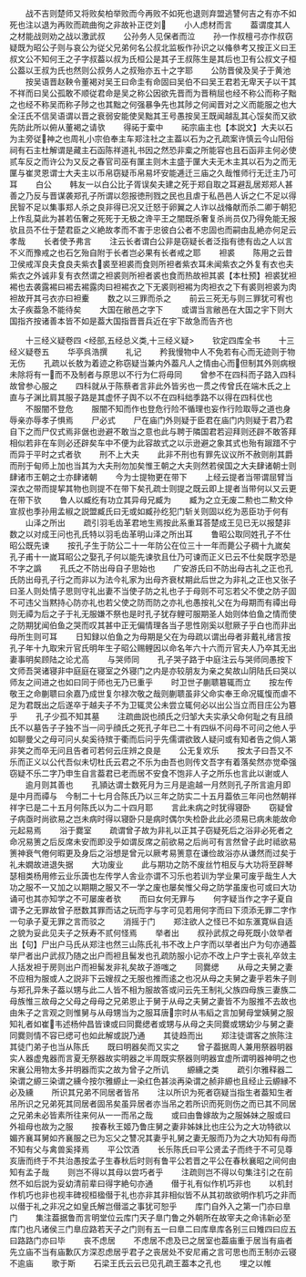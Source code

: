 <!-- { "loadSidebar": true } -->
　　战不吉则楚师又将败矣柏举败而今再败不如死也退则弃盟逃讐何吉之有亦不如死也注以退为再败而疏曲徇之非故补正徔刘
　　小人虑材而言
　　葢谓度其人之材能战则劝之战以激武叔
　　公孙务人见保者而泣
　　孙一作叔檀弓亦作叔窃疑既为昭公子则与哀公为従父兄弟何名公叔北监板作孙识之以偹叅考又按正义曰王叔文公不知何王之子字叔葢以叔为氏桓公是其子王叔陈生是其后也卫有公叔文子桓公葢以王叔为氏也然则公叔务人之叔殆亦五十之字耶
　　公防晋侯及吴子于黄池
　　按吴语晋赵鞅令董褐对吴王曰命圭有命固曰吴伯不曰吴王君若无卑天子以干其不祥而曰吴公孤敢不顺従君命是吴之称公因欲先晋而为晋稍屈也经不称公而称子黜之也经不称吴而称子陟之也其黜之何强暴争先也其陟之何闻晋对之义而能服之也大全汪氏不信吴语谓以晋之衰弱安能使吴黜其王号愚按吴王既闻越乱其心馁矣而又欲先防此所以俯从董褐之请欤
　　得祏于槖中
　　祏宗庙主也【本説文】大夫以石为主旁従神之也周礼小宗伯奉主车郑注社之主葢以石为之孔疏案许慎云今山阳俗祠有石主杜解谓是藏主石函陈祥道礼书因之然恐非槖之所能容也且石函非主何必使贰车反之而许公为又反之春官司巫有匰主则木主盛于匰大夫无木主其以石为之而无匰与崔灵恩谓士大夫主以币帛窃疑币帛易坏安能逓迁三庙之久哉惟师行无迁主乃可耳
　　白公
　　韩友一以白公比子胥误矣夫建之死于郑自取之耳避乱居郑郑人甚善之乃反与晋谋袭郑孔子所谓以怨报徳刑戮之民也且虐于私邑邑人诉之仁不足以得民智不足以集事郑人杀之良非得已况又迁怒于卵翼之人诈以战偹献而杀二卿于朝犯上作乱莫此为甚若伍奢之死死于无极之谗平王之闇既杀奢复杀尚员仅乃得免能无报欤且员不仕于楚君臣之义絶故孝而不害于忠彼白公者不忠固也而嗣由乱絶亦何足云孝哉
　　长者使予弗言
　　注云长者谓白公非是窃疑长者泛指有徳有齿之人以言不义而豫戒之也石乞殆自附于长者岂必果有长者戒之耶
　　袒裘
　　陈用之云昔卫侯戒浑良夫食良夫紫衣裘至袒裘而食则所袒者紫衣耳未闻紫衣之外复有衣也夫紫衣之外诚非复有衣然谓之袒裘则所袒者裘也食而热故袒其裘【本杜预】袒裘犹袒裼也去袭露裼曰裼去裼露肉曰袒裼衣之下无裘则袒裼为肉袒衣之下有裘则袒裘为肉袒故开其弓衣亦曰袒櫜
　　数之以三罪而杀之
　　前云三死无与则三罪犹可宥也太子疾葢急不能待矣
　　大国在敝邑之字下
　　或谓当言敝邑在大国之宇下则大国指齐按诸善本皆不如是葢大国指晋晋兵近在宇下故急而告齐也

　　十三经义疑卷四
<经部,五经总义类,十三经义疑>
　　钦定四库全书
　　十三经义疑卷五
　　华亭呉浩撰
　　礼记
　　矜我慢物中人不免若有心而无迹则于物无伤
　　孔疏以长敖为着迹之称窃疑当兼内外葢凡人之情由心而但制其外则病根未除将有一而不及制者与原思以不行为仁将毋同
　　曾参不在四科而子路入四科故曾参心服之
　　四科就从于陈蔡者言非此外皆劣也一贯之传曾氏在端木氏之上直与子渊比肩其服子路是其虚怀子舆不以不在四科绌季路不以得在四科优也
　　不服闇不登危
　　服闇不知而作也登危行险不循理也妄作行险取辱之道也身辱亲亦辱孝子惧焉
　　尸必式
　　尸在庙门外则疑于臣君在庙门内则疑于君乃君自下之而尸仅式焉非倨也逊避不敢当之意也此与聘于隣国君若迎拜则还辟不敢答拜相似若非在车则必还辟矣车中不便为此容故式之以示逊避之象其式也殆有踧踖不宁而异于平时之式者欤
　　刑不上大夫
　　此非不刑也有罪先议议所不赦则削其爵而刑于甸师上加也当其为大夫刑勿加矣惟王朝之大夫则然若侯国之大夫肆诸朝士则肆诸市王朝之士亦肆诸朝
　　今为士提物更在带下
　　上经云提者当带谓屈臂当深衣之带而提挈其物也则提不在带下矣孔疏士则提之既云即上提者当带何以又云更在带下欤
　　鲁人以臧纥有功立其异母兄臧为
　　臧为之立无废二勲也二勲文仲宣叔也季孙用孟椒之説盟臧氏曰无或如臧孙纥犯门斩关则固以纥为恶臣功于何有
　　山泽之所出
　　疏引羽毛齿革君地生焉按此系重耳荅楚成王见已无以报楚非数之以对成王问也孔氏特以羽毛齿革明山泽之所出耳
　　鲁昭公取同姓孔子不仕昭公既先谏
　　按孔子生于防公二十一年防公在位三十一年而薨公子稠十九嵗矣孔子甫十一嵗耳昭公之娶孔子何以能先谏欤且仕乃可谏而正义已云不仕矣既字恐是不字之譌
　　孔氏之不防出母自子思始也
　　广安游氏曰不防出母古礼之正也孔氏防出母孔子行之而非以为法今礼家为出母齐衰杖期此后世之为非礼之正也又张子曰圣人则处情子思则守礼出妻不当使子防之礼也子于母则不可忘若父不使之防子固不可违父当黙持心防亦礼也若父使之防而防之亦礼也愚按礼父在为母期而有禫出母则无禫为后之子于礼无服嫌不祭也是时孔子犹存鲤可服期圣人始则体伯鱼之情而使之防期犹闻伯鱼之哭而叹其甚中正无偏情理各当子思性刚奚以慰厥子乎白也而非出母所生则可耳
　　日知録以伯鱼之为母期是父在为母疏以谓出母者非戴礼绪言按孔子年十九取宋亓官氏明年生子昭公赐鲤因以命名年六十六而亓官夫人乃卒其无出妻事明矣顾陆之论尤高
　　与哭师同
　　孔子哭子路于中庭注云与哭师同愚按下文师吾哭诸寝非中庭庭在寝室之外寝门之内是亦较朋友为亲之矣故山阴陆氏曰哭以师友之间进之也如曰同于师也无乃已重乎
　　时卫世子蒯聩簒辄而立
　　按左传敬王之命蒯聩曰余嘉乃成世复尔禄次敬之哉则蒯聩虽非父命实奉王命况辄愎而虐不足为君既出之后遂卒于越夫子不为卫辄灵公未尝立辄何必以出公当立而目庄公为簒乎
　　孔子少孤不知其墓
　　注疏曲説也顔氏之归邹大夫实承父命何耻之有且顔氏不以墓告子子独不当一问乎顔氏之死孔子年已二十有四纵不问母不可问之他人乎如聊曼父之母可问乆矣奚待殡于衢而后问乎先儒谓欲致人疑问或有知者告之倘人第非笑之而卒无问且告者可若何云庄辨之良是
　　公无复欢乐
　　按太子曰吾又不乐而正义以公代吾似未切杜氏云君之不乐为由吾也则传文吾字有着落矣然亦觉牵强窃疑不乐二字乃申生自言葢君已老而居不安食不饱非人子之所乐也言此以谢或人
　　逾月则其善也
　　孔頴达谓士数死月为三月是逾越一月然则孔子所言逾月即是中月而禫与　今制二十七月合陈氏乃以三年之防实二十五月葢依三年问也然朝祥祥字已是二十五月何陈氏以为二十四月耶
　　言此未病之时犹得寝卧
　　窃疑曾子病亟时尚欲易之岂未病时得以寝卧只是病时偶尔失检卧此此必须易已病未能故命元起易焉
　　浴于爨室
　　疏谓曾子故为非礼以正其子窃疑死后之浴非必死者之命况易箦之后反席未安而即没乎如谓反席之前欲易之后尚可有言然曾子此时祗欲易箦神衰气倦何暇更及身后之浴想是曾元以厥考易箦意在谦俭故浴亦从谦然而过矣于礼未嫺故进退失据
　　大功废业
　　此与期功之防不废丝竹相反与大功将至辟琴瑟相类杨用修云业乐簴也左传学人舎业亦谓不习乐也若训为学业果可废乎哉生人大功之服不一又加之以期期之服又不一学之废也屡矣惟父母之防学虽废也可或曰大功诵可也其亦知学之不可屡废者欤
　　而曰女何无罪与
　　何字疑当作之字子夏自谓予之无罪故曾子厯数其罪而诘之玩而字与字可见若用何字而曰下须添无罪二字作一句承子夏无罪之言而驳之
　　消摇于门
　　郑注欲人之怪已不如东滙寛纵自适之貌为妥此见夫子之殀寿不贰何怪焉
　　举者出
　　叔孙武叔之母死既小敛举者出【句】尸出户马氏从郑注也然三山陈氏礼书不改上户字而以举者出户为句亦通葢举尸者出户武叔乃随之出户而袒且髺发也孔疏防服小记亦不改上户字士丧礼卒敛主人括发袒于房则出户而袒髺发非礼矣故子游嗤之
　　同爨缌
　　从母之夫舅之妻不应相为服或人之説非下云嫂叔之无服也推而逺之也况从母之夫舅之妻乎若朱子则与郑孔异朱子葢以甥与此二人皆不相为服故答或问云先王制礼父族四母族三妻族二母族惟三故母之父母之母母之兄弟恩止于舅于从母之夫舅之妻皆不为服推不去故也由朱子之言观之则惟舅与从母甥当为之服耳唐宗时从韦縚之言加舅母堂姨舅之服知礼者如崔韦述杨仲昌皆谏或曰同爨缌者或甥与从母之夫同爨或甥幼少与舅之妻同爨则情不容已缌可也如此解或説乃通
　　其徒趋而出
　　郑注徒谓客之旅陈注其徒门弟子也当从陈氏
　　既曰明器矣而又实之
　　曾子葢据周人兼用祭器明器实人器虚鬼器而言夏无祭器故实明器之半周既实祭器则明器宜虚所谓明器神明之也宋襄公用物太多并明器而实之故为曾子之所讥
　　縓纁之类
　　疏引尔雅释器二染谓之縓三染谓之纁今按尔雅縓止一染红色甚淡再染谓之赪非縓也且经止云縓縁不必及纁
　　所识其兄弟不同居者皆吊
　　注以所识为死者窃疑当指生者葢知生者吊所识之兄弟死其同居者固吊矣虽异居者亦当吊之若所识而死则伤之而已其不同居之兄弟未必皆素所往来何从一一而吊之哉
　　或曰由鲁嫁故为之服姊妹之服或曰外祖母也故为之服
　　按春秋王姬乃鲁庄舅之妻非姊妹比也庄公为之大功特欲以媚齐襄耳舅如齐襄服之已为忘父之讐况其妻乎礼舅之妻无服而乃为之大功知有母而不知有父与禽兽奚择焉
　　平公饮酒
　　长乐陈氏曰平公贤孟子而终于不可见尊亥唐而终于不共治愚按孟子生春秋后时则有鲁平公若晋之平公在春秋襄昭之间何由知有孟子哉
　　则岂不得以其母以尝巧者乎
　　注疏则岂不得以句集注引之在前然不如后説为妥幼清前辈曰得字絶句亦通
　　僣于礼有似作机巧非也
　　以机封作机巧也非也视丰碑视桓楹僣于礼也亦非其非相似皆不从其初故欲明作机巧之非而以僣于礼之非况之如皇氏解岂僣滥之事犹可恕乎
　　库门自外入之第一门亦曰臯门
　　集注葢据鲁而言明堂位云库门天子臯门鲁之外朝所在故宰夫之命讳新必至库门也凡诸侯三门臯应路若天子之门则有五一曰臯二曰库臯库各别三曰雉四曰应五曰路路门亦曰毕
　　丧不虑居
　　不虑居不虑及已之居室也葢庙重于居当有庙者先立庙不当有庙歉仄方深忍虑居乎君子之丧居处不安尼甫之言可思也而王制亦云寝不逾庙
　　歌于斯
　　石梁王氏云云已见孔疏王葢本之孔也
　　埋之以帷
